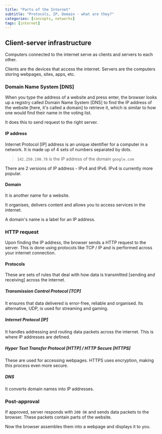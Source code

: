 ```yaml
---
title: "Parts of the Internet"
subtitle: "Protocols, IP, Domain - what are they?"
categories: [concepts, networks]
tags: [internet]
---
```


## Client-server infrastructure

Computers connected to the internet serve as clients and servers to each other.

Clients are the devices that access the internet. Servers are the computers storing webpages, sites, apps, etc.

### Domain Name System [DNS]

When you type the address of a website and press enter, the browser looks up a registry called Domain Name System [DNS] to find the IP address of the website [here, it's called a domain] to retrieve it, which is similar to how one would find their name in the voting list.

It does this to send request to the right server.

#### IP address

Internet Protocol [IP] address is an unique identifier for a computer in a network. It is made up of 4 sets of numbers separated by dots.

> `142.250.190.78` is the IP address of the domain `google.com`

There are 2 versions of IP address - IPv4 and IPv6. IPv4 is currently more popular.

#### Domain

It is another name for a website.

It organises, delivers content and allows you to access services in the internet.

A domain's name is a label for an IP address.

### HTTP request

Upon finding the IP address, the browser sends a HTTP request to the server. This is done using protocols like TCP / IP and is performed across your internet connection.

#### Protocols

These are sets of rules that deal with how data is transmitted [sending and receiving] across the internet.

##### Transmission Control Protocol [TCP]

It ensures that data delivered is error-free, reliable and organised. Its alternative, UDP, is used for streaming and gaming.

##### Internet Protocol [IP]

It handles addressing and routing data packets across the internet. This is where IP addresses are defined.

##### Hyper Text Transfer Protocol [HTTP] / HTTP Secure [HTTPS]

These are used for accessing webpages. HTTPS uses encryption, making this process even more secure.

##### DNS

It converts domain names into IP addresses.

### Post-approval

If approved, server responds with `200 OK` and sends data packets to the browser. These packets contain parts of the website.

Now the browser assembles them into a webpage and displays it to you.
